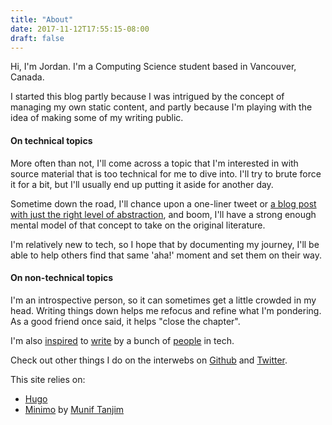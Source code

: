```yaml
---
title: "About"
date: 2017-11-12T17:55:15-08:00
draft: false
---
```


Hi, I'm Jordan. I'm a Computing Science student based in Vancouver, Canada.

I started this blog partly because I was intrigued by the concept of managing my own static content, and partly because I'm playing with the idea of making some of my writing public.

#### On technical topics

More often than not, I'll come across a topic that I'm interested in with source material that is too technical for me to dive into. I'll try to brute force it for a bit, but I'll usually end up putting it aside for another day.

Sometime down the road, I'll chance upon a one-liner tweet or [a blog post with just the right level of abstraction](http://blog.mbrt.it/2017-10-01-demystifying-container-networking/), and boom, I'll have a strong enough mental model of that concept to take on the original literature.

I'm relatively new to tech, so I hope that by documenting my journey, I'll be able to help others find that same 'aha!' moment and set them on their way.

#### On non-technical topics

I'm an introspective person, so it can sometimes get a little crowded in my head. Writing things down helps me refocus and refine what I'm pondering. As a good friend once said, it helps "close the chapter".


I'm also [inspired](https://www.susanjfowler.com/) to [write](https://zachholman.com/) by a bunch of [people](https://twitter.com/bitario) in tech.

Check out other things I do on the interwebs on [Github](https://github.com/onethirdzero) and [Twitter](https://twitter.com/onethirdzero).

This site relies on:

- [Hugo](https://gohugo.io)
- [Minimo](https://themes.gohugo.io/minimo/) by [Munif Tanjim](https://twitter.com/MunifTanjim)

